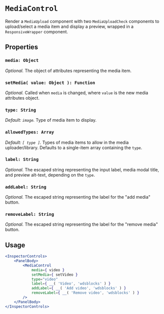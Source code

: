 # `MediaControl` #

Render a `MediaUpload` component with two `MediaUploadCheck` components to upload/select a media item and display a preview, wrapped in a `ResponsiveWrapper` component.

## Properties ##

### `media: Object` ###
*Optional.* The object of attributes representing the media item.

### `setMedia( value: Object ): Function` ###
*Optional.* Called when `media` is changed, where `value` is the new media attributes object.

### `type: String` ###
*Default: `image`.* Type of media item to display.

### `allowedTypes: Array` ###
*Default: `[ type ]`.* Types of media items to allow in the media uploader/library. Defaults to a single-item array containing the `type`.

### `label: String` ###
*Optional.* The escaped string representing the input label, media modal title, and preview alt-text, depending on the `type`.

### `addLabel: String` ###
*Optional.* The escaped string representing the label for the "add media" button.

### `removeLabel: String` ###
*Optional.* The escaped string representing the label for the "remove media" button.

## Usage ##

```jsx
<InspectorControls>
	<PanelBody>
		<MediaControl
			media={ video }
			setMedia={ setVideo }
			type="video"
			label={ __( 'Video', 'wdsblocks' ) }
			addLabel={ __( 'Add video', 'wdsblocks' ) }
			removeLabel={ __( 'Remove video', 'wdsblocks' ) }
		/>
	</PanelBody>
</InspectorControls>
```

